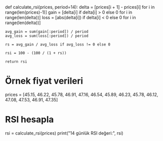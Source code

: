 def calculate_rsi(prices, period=14):
    delta = [prices[i + 1] - prices[i] for i in range(len(prices)-1)]
    gain = [delta[i] if delta[i] > 0 else 0 for i in range(len(delta))]
    loss = [abs(delta[i]) if delta[i] < 0 else 0 for i in range(len(delta))]
    
    avg_gain = sum(gain[:period]) / period
    avg_loss = sum(loss[:period]) / period
    
    rs = avg_gain / avg_loss if avg_loss != 0 else 0
    
    rsi = 100 - (100 / (1 + rs))
    
    return rsi

# Örnek fiyat verileri
prices = [45.15, 46.22, 45.78, 46.91, 47.16, 46.54, 45.89, 46.23, 45.78, 46.12, 47.08, 47.53, 46.91, 47.35]

# RSI hesapla
rsi = calculate_rsi(prices)
print("14 günlük RSI değeri:", rsi)

